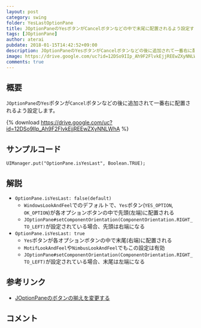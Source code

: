 ```yaml
---
layout: post
category: swing
folder: YesLastOptionPane
title: JOptionPaneのYesボタンがCancelボタンなどの中で末尾に配置されるよう設定する
tags: [JOptionPane]
author: aterai
pubdate: 2018-01-15T14:42:52+09:00
description: JOptionPaneのYesボタンがCancelボタンなどの後に追加されて一番右に配置されるよう設定します。
image: https://drive.google.com/uc?id=12DSo9IIp_Ah9F2FlvkEjjREEwZXyNNLWhA
comments: true
---
```

## 概要
`JOptionPane`の`Yes`ボタンが`Cancel`ボタンなどの後に追加されて一番右に配置されるよう設定します。

{% download https://drive.google.com/uc?id=12DSo9IIp_Ah9F2FlvkEjjREEwZXyNNLWhA %}

## サンプルコード
<pre class="prettyprint"><code>UIManager.put("OptionPane.isYesLast", Boolean.TRUE);
</code></pre>

## 解説
- `OptionPane.isYesLast: false(default)`
    - `WindowsLookAndFeel`でのデフォルトで、`Yes`ボタン(`YES_OPTION`, `OK_OPTION`)が各オプションボタンの中で先頭(左端)に配置される
    - `JOptionPane#setComponentOrientation(ComponentOrientation.RIGHT_TO_LEFT)`が設定されている場合、先頭は右端になる
- `OptionPane.isYesLast: true`
    - `Yes`ボタンが各オプションボタンの中で末尾(右端)に配置される
    - `MotifLookAndFeel`や`NimbusLookAndFeel`でもこの設定は有効
    - `JOptionPane#setComponentOrientation(ComponentOrientation.RIGHT_TO_LEFT)`が設定されている場合、末尾は左端になる

<!-- dummy comment line for breaking list -->

## 参考リンク
- [JOptionPaneのボタンの揃えを変更する](https://ateraimemo.com/Swing/OptionPaneButtonOrientation.html)

<!-- dummy comment line for breaking list -->

## コメント
